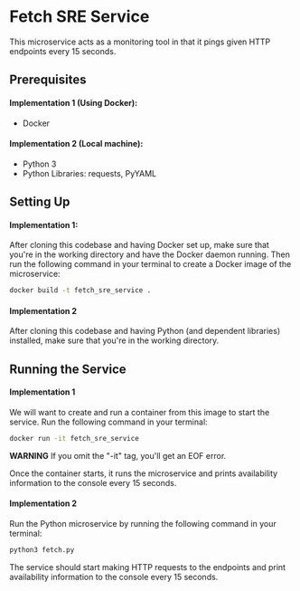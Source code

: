 # Fetch SRE Service

This microservice acts as a monitoring tool in that it pings given HTTP endpoints every 15 seconds.

## Prerequisites

#### Implementation 1 (Using Docker):
- Docker

#### Implementation 2 (Local machine):
- Python 3
- Python Libraries: requests, PyYAML


## Setting Up

#### Implementation 1:
After cloning this codebase and having Docker set up, make sure that you're in the working directory and have the Docker daemon running.
Then run the following command in your terminal to create a Docker image of the microservice:

```bash
docker build -t fetch_sre_service .
```

#### Implementation 2
After cloning this codebase and having Python (and dependent libraries) installed, make sure that you're in the working directory.

## Running the Service

#### Implementation 1
We will want to create and run a container from this image to start the service. Run the following command in your terminal:

```bash
docker run -it fetch_sre_service
```

**WARNING**
If you omit the "-it" tag, you'll get an EOF error.

Once the container starts, it runs the microservice and prints availability information to the console every 15 seconds.

#### Implementation 2
Run the Python microservice by running the following command in your terminal:

```bash
python3 fetch.py
```

The service should start making HTTP requests to the endpoints and print availability information to the console every 15 seconds.
